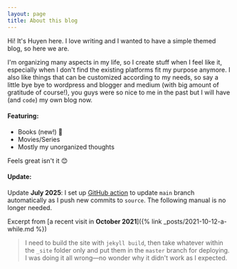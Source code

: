 ```yaml
---
layout: page
title: About this blog
---
```


<style rel="stylesheet">
@import url('/assets/css/about.css');
</style>

Hi! It's Huyen here. I love writing and I wanted to have a simple themed blog, so here we are.

I'm organizing many aspects in my life, so I create stuff when I feel like it, especially when I don't find the
existing platforms fit my purpose anymore. I also like things that can be customized according to my needs, so say a
little bye bye to wordpress and blogger and medium (with big amount of gratitude of course!), you guys were so nice
to me in the past but I will have (and `code`) my own blog now.

#### Featuring:

- Books (new!) 🌟
- Movies/Series
- Mostly my unorganized thoughts

Feels great isn't it 😊

#### Update:

Update **July 2025**: I set up [GitHub action](https://github.com/huyendoesstuff/huyendoesstuff.github.io/blob/source/.github/workflows/deploy.yml) to update `main` branch automatically as I push new commits to `source`. The following manual is no longer needed.

Excerpt from [a recent visit in  **October 2021**]({% link _posts/2021-10-12-a-while.md %})

> I need to build the site with `jekyll build`, then take whatever within the `_site` folder only and put them in the
`master` branch for deploying. I was doing it all wrong—no wonder why it didn't work as I expected.

<a href="https://github.com/huyendoesstuff/huyendoesstuff.github.io"
	target="_blank"
	class="github-footer">
<i class="fa fa-github footer" style="font-size:33px"></i>
</a>
